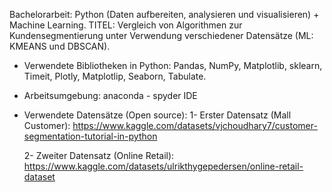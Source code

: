 Bachelorarbeit: Python (Daten aufbereiten, analysieren und visualisieren) + Machine Learning.
TITEL: Vergleich von Algorithmen zur Kundensegmentierung unter Verwendung verschiedener Datensätze (ML: KMEANS und DBSCAN).

- Verwendete Bibliotheken in Python:
Pandas, NumPy, Matplotlib, sklearn, Timeit, Plotly, 
Matplotlip, Seaborn, Tabulate.

- Arbeitsumgebung:
  anaconda - spyder IDE

- Verwendete Datensätze (Open source):
  1- Erster Datensatz (Mall Customer):
https://www.kaggle.com/datasets/vjchoudhary7/customer-segmentation-tutorial-in-python

  2- Zweiter Datensatz (Online Retail):
  https://www.kaggle.com/datasets/ulrikthygepedersen/online-retail-dataset
